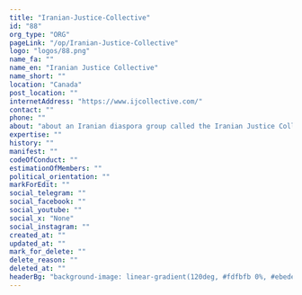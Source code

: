 ```yaml
---
title: "Iranian-Justice-Collective"
id: "88"
org_type: "ORG"
pageLink: "/op/Iranian-Justice-Collective"
logo: "logos/88.png"
name_fa: ""
name_en: "Iranian Justice Collective"
name_short: ""
location: "Canada"
post_location: ""
internetAddress: "https://www.ijcollective.com/"
contact: ""
phone: ""
about: "about an Iranian diaspora group called the Iranian Justice Collective. The Iranian Justice Collective’s mission is to support Iranians working to establish a secular, democratic government. The group works to raise awareness and support for the Iranian revolution among democratic governments."
expertise: ""
history: ""
manifest: ""
codeOfConduct: ""
estimationOfMembers: ""
political_orientation: ""
markForEdit: ""
social_telegram: ""
social_facebook: ""
social_youtube: ""
social_x: "None"
social_instagram: ""
created_at: ""
updated_at: ""
mark_for_delete: ""
delete_reason: ""
deleted_at: ""
headerBg: "background-image: linear-gradient(120deg, #fdfbfb 0%, #ebedee 100%);"
---
```


